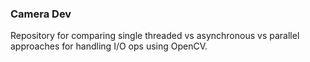 <H3>Camera Dev</H3>

Repository for comparing single threaded vs asynchronous vs parallel approaches for handling I/O ops using OpenCV.